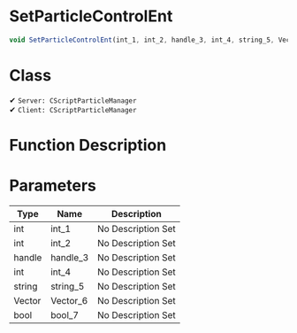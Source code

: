 # SetParticleControlEnt
```js	
void SetParticleControlEnt(int_1, int_2, handle_3, int_4, string_5, Vector_6, bool_7)
```
# Class
✔ `Server: CScriptParticleManager`  
✔ `Client: CScriptParticleManager`  

# Function Description

# Parameters
Type|Name|Description
--|--|--
int|int_1|No Description Set
int|int_2|No Description Set
handle|handle_3|No Description Set
int|int_4|No Description Set
string|string_5|No Description Set
Vector|Vector_6|No Description Set
bool|bool_7|No Description Set
